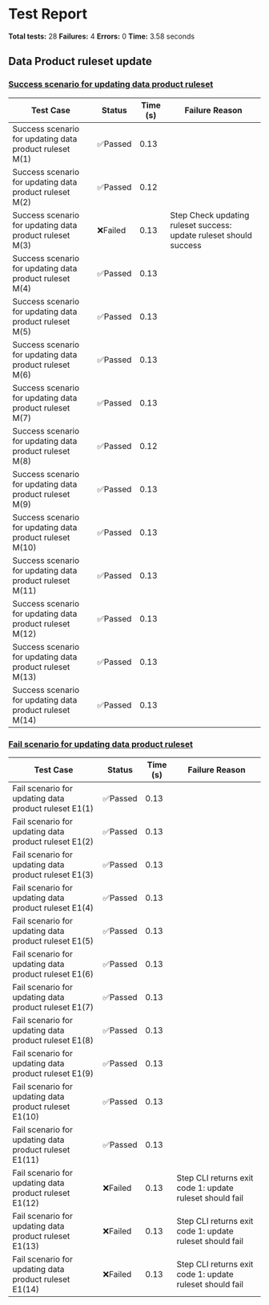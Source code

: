# Test Report

**Total tests:** 28
**Failures:** 4
**Errors:** 0
**Time:** 3.58 seconds

## Data Product ruleset update


### [Success scenario for updating data product ruleset](https://github.com/BrobridgeOrg/gravity-cli-tests/tree/main/data_product_update_ruleset_test/data_product_update_ruleset_test.feature#L9)

| Test Case | Status | Time (s) | Failure Reason |
|-----------|--------|----------|----------------|
| Success scenario for updating data product ruleset M(1)  | ✅Passed | 0.13 |  |
| Success scenario for updating data product ruleset M(2)  | ✅Passed | 0.12 |  |
| Success scenario for updating data product ruleset M(3)  | ❌Failed | 0.13 | Step Check updating ruleset success: update ruleset should success |
| Success scenario for updating data product ruleset M(4)  | ✅Passed | 0.13 |  |
| Success scenario for updating data product ruleset M(5)  | ✅Passed | 0.13 |  |
| Success scenario for updating data product ruleset M(6)  | ✅Passed | 0.13 |  |
| Success scenario for updating data product ruleset M(7)  | ✅Passed | 0.13 |  |
| Success scenario for updating data product ruleset M(8)  | ✅Passed | 0.12 |  |
| Success scenario for updating data product ruleset M(9)  | ✅Passed | 0.13 |  |
| Success scenario for updating data product ruleset M(10)  | ✅Passed | 0.13 |  |
| Success scenario for updating data product ruleset M(11)  | ✅Passed | 0.13 |  |
| Success scenario for updating data product ruleset M(12)  | ✅Passed | 0.13 |  |
| Success scenario for updating data product ruleset M(13)  | ✅Passed | 0.13 |  |
| Success scenario for updating data product ruleset M(14)  | ✅Passed | 0.13 |  |

### [Fail scenario for updating data product ruleset](https://github.com/BrobridgeOrg/gravity-cli-tests/tree/main/data_product_update_ruleset_test/data_product_update_ruleset_test.feature#L35)

| Test Case | Status | Time (s) | Failure Reason |
|-----------|--------|----------|----------------|
| Fail scenario for updating data product ruleset E1(1)  | ✅Passed | 0.13 |  |
| Fail scenario for updating data product ruleset E1(2)  | ✅Passed | 0.13 |  |
| Fail scenario for updating data product ruleset E1(3)  | ✅Passed | 0.13 |  |
| Fail scenario for updating data product ruleset E1(4)  | ✅Passed | 0.13 |  |
| Fail scenario for updating data product ruleset E1(5)  | ✅Passed | 0.13 |  |
| Fail scenario for updating data product ruleset E1(6)  | ✅Passed | 0.13 |  |
| Fail scenario for updating data product ruleset E1(7)  | ✅Passed | 0.13 |  |
| Fail scenario for updating data product ruleset E1(8)  | ✅Passed | 0.13 |  |
| Fail scenario for updating data product ruleset E1(9)  | ✅Passed | 0.13 |  |
| Fail scenario for updating data product ruleset E1(10)  | ✅Passed | 0.13 |  |
| Fail scenario for updating data product ruleset E1(11)  | ✅Passed | 0.13 |  |
| Fail scenario for updating data product ruleset E1(12)  | ❌Failed | 0.13 | Step CLI returns exit code 1: update ruleset should fail |
| Fail scenario for updating data product ruleset E1(13)  | ❌Failed | 0.13 | Step CLI returns exit code 1: update ruleset should fail |
| Fail scenario for updating data product ruleset E1(14)  | ❌Failed | 0.13 | Step CLI returns exit code 1: update ruleset should fail |

